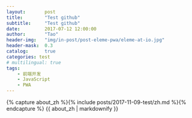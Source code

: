 ```yaml
---
layout:       post
title:        "Test github"
subtitle:     "Test github"
date:         2017-07-12 12:00:00
author:       "Tao"
header-img:   "img/in-post/post-eleme-pwa/eleme-at-io.jpg"
header-mask:  0.3
catalog:      true
categories: test
# multilingual: true
tags:
    - 前端开发
    - JavaScript
    - PWA
---
```


<div class="post-container">
    {% capture about_zh %}{% include posts/2017-11-09-test/zh.md %}{% endcapture %}
    {{ about_zh | markdownify }}
</div>


<!-- Chinese Version -->
<!-- <div class="zh post-container">
    {% capture about_zh %}{% include posts/2017-07-12-upgrading-eleme-to-pwa/zh.md %}{% endcapture %}
    {{ about_zh | markdownify }}
</div> -->

<!-- English Version -->
<!-- <div class="en post-container">
    {% capture about_en %}{% include posts/2017-07-12-upgrading-eleme-to-pwa/en.md %}{% endcapture %}
    {{ about_en | markdownify }}
</div> -->
